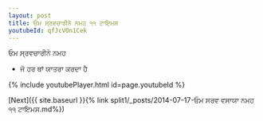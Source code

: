 ```yaml
---
layout: post
title: ਓਮ ਸ੍ਰਵਚਾਰੀਨੇ ਨਮਹ ੧੧ ਟਾਇਮਸ
youtubeId: qfJcVOn1Cek
---
```

 
 
 ਓਮ ਸ੍ਰਵਚਾਰੀਨੇ ਨਮਹ  
 
 -  ਜੋ ਹਰ ਥਾਂ ਯਾਤਰਾ ਕਰਦਾ ਹੈ 
 
  
 
  
 
 
 
 
 
 


{% include youtubePlayer.html id=page.youtubeId %}
 
[Next]({{ site.baseurl }}{% link  split1/_posts/2014-07-17-ਓਮ ਸਰਵ ਵਸਾਯਾ ਨਮਹ ੧੧ ਟਾਇਮਸ.md%})
 
